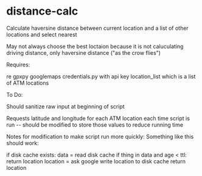 # distance-calc
Calculate haversine distance between current location and a list of other locations and select nearest

May not always choose the best loctaion because it is not caluculating driving distance, only haversine distance ("as the crow flies")


Requires:

re
gpxpy
googlemaps
credentials.py with api key
location_list which is a list of ATM locations


To Do:

Should sanitize raw input at beginning of script

Requests latitude and longitude for each ATM location each time script is run -- should be modified to store those values to reduce running time

Notes for modification to make script run more quickly:
Something like this should work:

if disk cache exists:
    data = read disk cache
if thing in data and age < ttl:
    return location
location = ask google
write location to disk cache
return location

